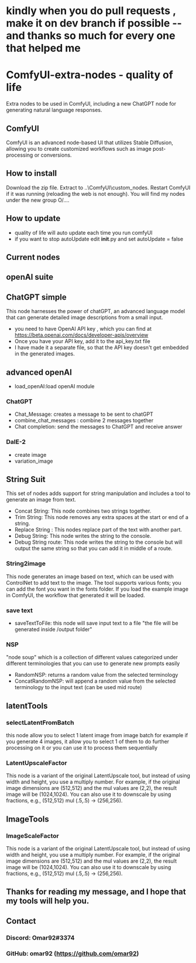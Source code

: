 # kindly when you do pull requests , make it on dev branch if possible -- and thanks so much for every one that helped me 

# ComfyUI-extra-nodes - quality of life
Extra nodes to be used in ComfyUI, including a new ChatGPT node for generating natural language responses.

## ComfyUI
ComfyUI is an advanced node-based UI that utilizes Stable Diffusion, allowing you to create customized workflows such as image post-processing or conversions.

## How to install
Download the zip file.
Extract to ..\ComfyUI\custom_nodes.
Restart ComfyUI if it was running (reloading the web is not enough).
You will find my nodes under the new group O/....

## How to update
- quality of life will auto update each time you run comfyUI
- if you want to stop autoUpdate edit  __init__.py  and set autoUpdate = false

## Current nodes
## openAI suite

## ChatGPT simple
This node harnesses the power of chatGPT, an advanced language model that can generate detailed image descriptions from a small input.
- you need to have  OpenAI API key , which you can find at https://beta.openai.com/docs/developer-apis/overview
- Once you have your API key, add it to the api_key.txt file
- I have made it a separate file, so that the API key doesn't get embedded in the generated images.

## advanced openAI
- load_openAI:load openAI module 
### ChatGPT
- Chat_Message: creates a message to be sent to chatGPT
- combine_chat_messages : combine 2 messages together 
- Chat completion: send the messages to ChatGPT and receive answer
### DalE-2
- create image
- variation_image

## String Suit
This set of nodes adds support for string manipulation and includes a tool to generate an image from text.

- Concat String: This node combines two strings together.
- Trim String: This node removes any extra spaces at the start or end of a string.
- Replace String : This nodes replace part of the text with another part.
- Debug String: This node writes the string to the console.
- Debug String route: This node writes the string to the console but will output the same string so that you can add it in middle of a route.
### String2image
This node generates an image based on text, which can be used with ControlNet to add text to the image. The tool supports various fonts; you can add the font you want in the fonts folder. If you load the example image in ComfyUI, the workflow that generated it will be loaded.

### save text
- saveTextToFile: this node will save input text to a file "the file will be generated inside  /output folder"
### NSP
"node soup" which is a collection of different values categorized under different terminologies that you can use to generate new prompts easily 
- RandomNSP: returns a random value from the selected terminology 
- ConcatRandomNSP: will append a random value from the selected terminology to the input text (can be used mid route)

## latentTools
### selectLatentFromBatch
this node allow you to select 1 latent image from image batch 
for example if you generate 4 images, it allow you to select 1 of them to do further processing on it 
or you can use it to process them sequentially 
### LatentUpscaleFactor
This node is a variant of the original LatentUpscale tool, but instead of using width and height, you use a multiply number. For example, if the original image dimensions are (512,512) and the mul values are (2,2), the result image will be (1024,1024). You can also use it to downscale by using fractions, e.g., (512,512) mul (.5,.5) → (256,256).

## ImageTools
### ImageScaleFactor
This node is a variant of the original LatentUpscale tool, but instead of using width and height, you use a multiply number. For example, if the original image dimensions are (512,512) and the mul values are (2,2), the result image will be (1024,1024). You can also use it to downscale by using fractions, e.g., (512,512) mul (.5,.5) → (256,256).


## Thanks for reading my message, and I hope that my tools will help you.

## Contact
### Discord: Omar92#3374
### GitHub: omar92 (https://github.com/omar92)
